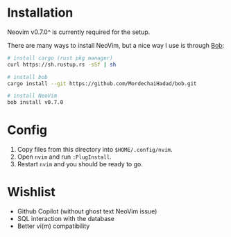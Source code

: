 # Installation

Neovim v0.7.0^ is currently required for the setup.

There are many ways to install NeoVim, but a nice way I use is through [Bob](https://github.com/MordechaiHadad/bob.git):

```sh
# install cargo (rust pkg manager)
curl https://sh.rustup.rs -sSf | sh

# install bob
cargo install --git https://github.com/MordechaiHadad/bob.git

# install NeoVim
bob install v0.7.0
```

# Config

1. Copy files from this directory into `$HOME/.config/nvim`.
2. Open `nvim` and run `:PlugInstall`.
3. Restart `nvim` and you should be ready to go.

# Wishlist

- Github Copilot (without ghost text NeoVim issue)
- SQL interaction with the database
- Better vi(m) compatibility
